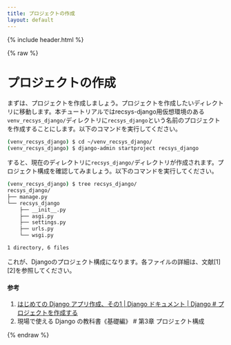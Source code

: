 ```yaml
---
title: プロジェクトの作成
layout: default
---
```


{% include header.html %}

{% raw %}

# プロジェクトの作成

まずは、プロジェクトを作成しましょう。プロジェクトを作成したいディレクトリに移動します。本チュートリアルではrecsys-django用仮想環境のある`venv_recsys_django/`ディレクトリに`recsys_django`という名前のプロジェクトを作成することにします。以下のコマンドを実行してください。

```bash
(venv_recsys_django) $ cd ~/venv_recsys_django/
(venv_recsys_django) $ django-admin startproject recsys_django
```

すると、現在のディレクトリに`recsys_django/`ディレクトリが作成されます。プロジェクト構成を確認してみましょう。以下のコマンドを実行してください。

```bash
(venv_recsys_django) $ tree recsys_django/
recsys_django/
├── manage.py
└── recsys_django
    ├── __init__.py
    ├── asgi.py
    ├── settings.py
    ├── urls.py
    └── wsgi.py

1 directory, 6 files
```

これが、Djangoのプロジェクト構成になります。各ファイルの詳細は、文献[1][2]を参照してください。

#### 参考
1. [はじめての Django アプリ作成、その1 \| Django ドキュメント \| Django # プロジェクトを作成する](https://docs.djangoproject.com/ja/4.1/intro/tutorial01/#creating-a-project)
1. 現場で使える Django の教科書《基礎編》 # 第3章 プロジェクト構成

{% endraw %}
